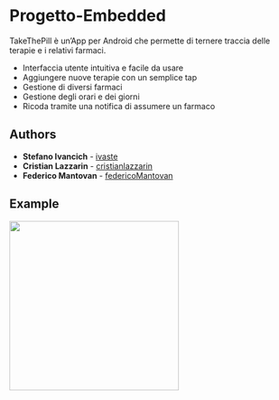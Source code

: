 # Progetto-Embedded
TakeThePill è un’App per Android che permette di ternere traccia delle terapie e i relativi farmaci.
* Interfaccia utente intuitiva e facile da usare
* Aggiungere nuove terapie con un semplice tap
* Gestione di diversi farmaci
* Gestione degli orari e dei giorni
* Ricoda tramite una notifica di assumere un farmaco

## Authors

* **Stefano Ivancich** - [ivaste](https://github.com/ivaste)
* **Cristian Lazzarin** - [cristianlazzarin](https://github.com/cristianlazzarin)
* **Federico Mantovan** - [federicoMantovan](https://github.com/federicoMantovan)

## Example
<img src="https://www.stefanoivancich.com/wp-content/uploads/2018/07/AppTakeThePill01.png" width="300"/>
